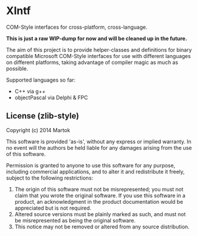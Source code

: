 XIntf
=====

COM-Style interfaces for cross-platform, cross-language.

**This is just a raw WIP-dump for now and will be cleaned up in the future.**

The aim of this project is to provide helper-classes and definitions for binary compatible Microsoft COM-Style interfaces for use with different languages on different platforms, taking advantage of compiler magic as much as possible.

Supported languages so far:
  * C++ via g++
  * objectPascal via Delphi & FPC



License (zlib-style)
--------------------
Copyright (c) 2014 Martok

This software is provided 'as-is', without any express or implied warranty. In no event will the authors be held liable for any damages arising from the use of this software.

Permission is granted to anyone to use this software for any purpose, including commercial applications, and to alter it and redistribute it freely, subject to the following restrictions:

1. The origin of this software must not be misrepresented; you must not claim that you wrote the original software. If you use this software in a product, an acknowledgment in the product documentation would be appreciated but is not required.
2. Altered source versions must be plainly marked as such, and must not be misrepresented as being the original software.
3. This notice may not be removed or altered from any source distribution.

